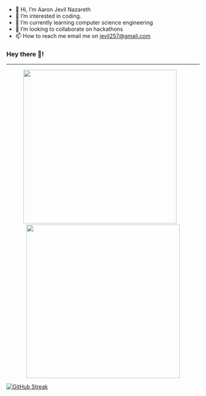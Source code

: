 - 👋 Hi, I’m Aaron Jevil Nazareth
- 👀 I’m interested in coding.
- 🌱 I’m currently learning computer science engineering
- 💞️ I’m looking to collaborate on hackathons
- 📫 How to reach me email me on jevil257@gmail.com


### Hey there 👋!

<hr>

<p align = "center">
  <img src = "https://github-readme-stats.vercel.app/api?username=jevil&show_icons=true&theme=bear" " width = 400>
  &nbsp;&nbsp;&nbsp;<img src = "https://github-readme-streak-stats.herokuapp.com?user=jevil25&theme=dark&hide_border=true" width = 400>
</p>
                                                                                                                          
[![GitHub Streak](https://github-readme-streak-stats.herokuapp.com?user=jevil25&theme=blueberry_duo&hide_border=true)](https://git.io/streak-stats)                                                                                                                          

<!---
jevil25/jevil25 is a ✨ special ✨ repository because its `README.md` (this file) appears on your GitHub profile.
You can click the Preview link to take a look at your changes.
--->
